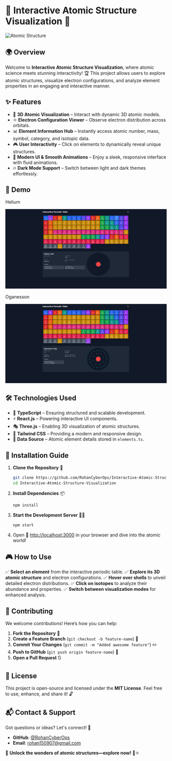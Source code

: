 # 🌟 Interactive Atomic Structure Visualization 🧪

![Atomic Structure](https://media.giphy.com/media/13twUEuUnCrEju/giphy.gif?cid=790b76118gh7v5hna7ztr3xmc2xvx4vcaa36uv9y4qfp3crz&ep=v1_gifs_search&rid=giphy.gif&ct=g)

## 🌍 Overview
Welcome to **Interactive Atomic Structure Visualization**, where atomic science meets stunning interactivity! 🏆 This project allows users to explore atomic structures, visualize electron configurations, and analyze element properties in an engaging and interactive manner.

## ✨ Features
- 🔬 **3D Atomic Visualization** – Interact with dynamic 3D atomic models.
- ⚛ **Electron Configuration Viewer** – Observe electron distribution across orbitals.
- 📊 **Element Information Hub** – Instantly access atomic number, mass, symbol, category, and isotopic data.
- 🎮 **User Interactivity** – Click on elements to dynamically reveal unique structures.
- 🎨 **Modern UI & Smooth Animations** – Enjoy a sleek, responsive interface with fluid animations.
- 🔥 **Dark Mode Support** – Switch between light and dark themes effortlessly.

## 📸 Demo

Helium

![Atomic Structure](ui1.png)     

 Oganesson

![Atomic Structure](ui2.png)

## 🛠 Technologies Used
- 🚀 **TypeScript** – Ensuring structured and scalable development.
- ⚡ **React.js** – Powering interactive UI components.
- 🎭 **Three.js** – Enabling 3D visualization of atomic structures.
- 🎨 **Tailwind CSS** – Providing a modern and responsive design.
- 📂 **Data Source** – Atomic element details stored in `elements.ts`.

## 🚀 Installation Guide
1. **Clone the Repository** 📂
   ```sh
   git clone https://github.com/RohanCyberOps/Interactive-Atomic-Structure-Visualization.git
   cd Interactive-Atomic-Structure-Visualization
   ```
2. **Install Dependencies** 📦
   ```sh
   npm install
   ```
3. **Start the Development Server** 🏃‍♂️
   ```sh
   npm start
   ```
4. Open 🔗 [http://localhost:3000](http://localhost:3000) in your browser and dive into the atomic world!

## 🎮 How to Use
✅ **Select an element** from the interactive periodic table.
✅ **Explore its 3D atomic structure** and electron configurations.
✅ **Hover over shells** to unveil detailed electron distributions.
✅ **Click on isotopes** to analyze their abundance and properties.
✅ **Switch between visualization modes** for enhanced analysis.

## 🤝 Contributing
We welcome contributions! Here’s how you can help:
1. **Fork the Repository** 🍴
2. **Create a Feature Branch** (`git checkout -b feature-name`) 🌱
3. **Commit Your Changes** (`git commit -m "Added awesome feature"`) ✏️
4. **Push to GitHub** (`git push origin feature-name`) 🚀
5. **Open a Pull Request** 🔃

## 📜 License
This project is open-source and licensed under the **MIT License**. Feel free to use, enhance, and share it! 🔓

## 📬 Contact & Support
Got questions or ideas? Let's connect! 🤝
- **GitHub**: [@RohanCyberOps](https://github.com/RohanCyberOps)
- **Email**: rohan150907@gmail.com

🚀 **Unlock the wonders of atomic structures—explore now!** 🔬⚛

